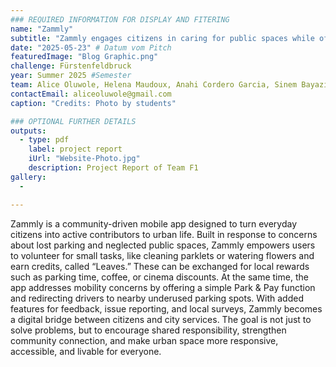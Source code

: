 ```yaml
---
### REQUIRED INFORMATION FOR DISPLAY AND FITERING
name: "Zammly"
subtitle: "Zammly engages citizens in caring for public spaces while offering smart parking solutions, rewards, and a platform for engagement."
date: "2025-05-23" # Datum vom Pitch
featuredImage: "Blog Graphic.png"
challenge: Fürstenfeldbruck
year: Summer 2025 #Semester
team: Alice Oluwole, Helena Maudoux, Anahi Cordero Garcia, Sinem Bayazıt
contactEmail: aliceoluwole@gmail.com 
caption: "Credits: Photo by students"

### OPTIONAL FURTHER DETAILS
outputs:
  - type: pdf
    label: project report
    iUrl: "Website-Photo.jpg"
    description: Project Report of Team F1
gallery:
  - 

---
```


Zammly is a community-driven mobile app designed to turn everyday citizens into active contributors to urban life. Built in response to concerns about lost parking and neglected public spaces, Zammly empowers users to volunteer for small tasks, like cleaning parklets or watering flowers and earn credits, called “Leaves.” These can be exchanged for local rewards such as parking time, coffee, or cinema discounts. At the same time, the app addresses mobility concerns by offering a simple Park & Pay function and redirecting drivers to nearby underused parking spots. With added features for feedback, issue reporting, and local surveys, Zammly becomes a digital bridge between citizens and city services. The goal is not just to solve problems, but to encourage shared responsibility, strengthen community connection, and make urban space more responsive, accessible, and livable for everyone.